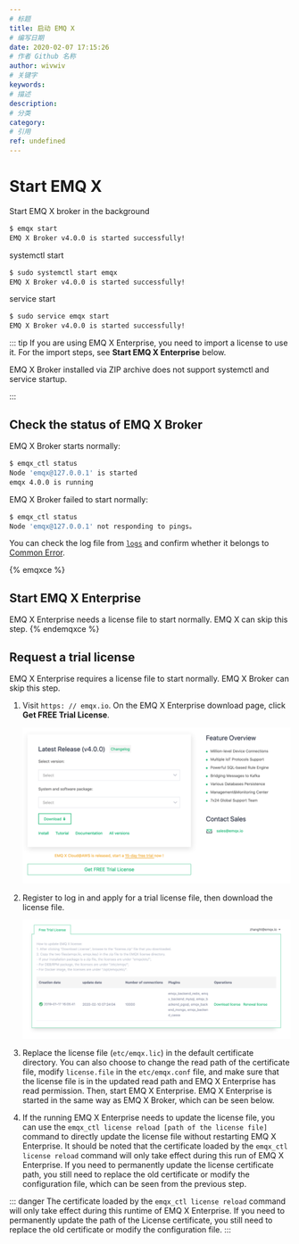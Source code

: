 ```yaml
---
# 标题
title: 启动 EMQ X
# 编写日期
date: 2020-02-07 17:15:26
# 作者 Github 名称
author: wivwiv
# 关键字
keywords:
# 描述
description:
# 分类
category: 
# 引用
ref: undefined
---
```


# Start EMQ X

Start EMQ X broker in the background

```bash
$ emqx start
EMQ X Broker v4.0.0 is started successfully!
```

systemctl start

```bash
$ sudo systemctl start emqx
EMQ X Broker v4.0.0 is started successfully!
```

service start

```bash
$ sudo service emqx start
EMQ X Broker v4.0.0 is started successfully!
```

::: tip
If you are using EMQ X Enterprise, you need to import a license to use it. For the import steps, see **Start EMQ X Enterprise** below.

EMQ X Broker installed via ZIP archive does not support systemctl and service startup.

:::


## Check the status of EMQ X Broker

EMQ X Broker starts normally:

```bash
$ emqx_ctl status
Node 'emqx@127.0.0.1' is started
emqx 4.0.0 is running
```

EMQ X Broker failed to start normally:

```bash
$ emqx_ctl status
Node 'emqx@127.0.0.1' not responding to pings。
```

You can check the log file from [`logs`](getting-started/directory.md) and confirm whether it belongs to [Common Error](faq/error.md#).

{% emqxce %}
## Start EMQ X Enterprise
EMQ X Enterprise needs a license file to start normally. EMQ X can skip this step.
{% endemqxce %}


## Request a trial license

EMQ X Enterprise requires a license file to start normally. EMQ X Broker can skip this step.

1. Visit `https: // emqx.io`. On the EMQ X Enterprise download page, click **Get FREE Trial License**.

    ![](./static/WX20200210-153301@2x.png)

2. Register to log in and apply for a trial license file, then download the license file.

    ![](./static/WX20200210-153822@2x.png)

3. Replace the license file (`etc/emqx.lic`) in the default certificate directory. You can also choose to change the read path of the certificate file, modify `license.file` in the `etc/emqx.conf` file, and make sure that the license file is in the updated read path and EMQ X Enterprise has read permission. Then, start EMQ X Enterprise. EMQ X Enterprise is started in the same way as EMQ X Broker, which can be seen below.

2. If the running EMQ X Enterprise needs to update the license file, you can use the `emqx_ctl license reload [path of the license file]` command to directly update the license file without restarting EMQ X Enterprise. It should be noted that the certificate loaded by the `emqx_ctl license reload` command will only take effect during this run of EMQ X Enterprise. If you need to permanently update the license certificate path, you still need to replace the old certificate or modify the configuration file, which can be seen from the previous step.


::: danger
The certificate loaded by the `emqx_ctl license reload` command will only take effect during this runtime of EMQ X Enterprise. If you need to permanently update the path of the License certificate, you still need to replace the old certificate or modify the configuration file.
:::
